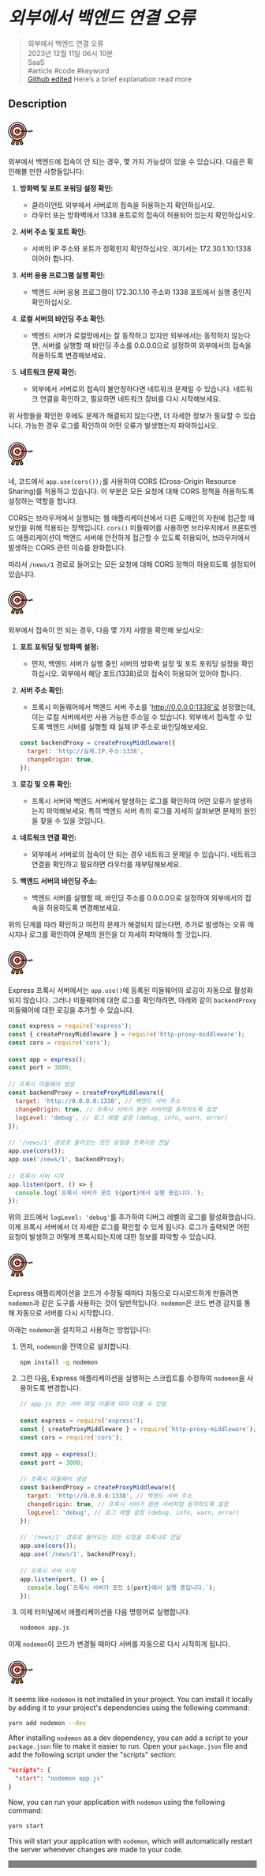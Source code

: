 # **<span style="font-size: 35px; font-style: italic;">외부에서 백엔드 연결 오류</span>**

>외부에서 백엔드 연결 오류  
2023년 12월 11일 06시 10분  
SaaS  
#article #code #keyword  
[Github edited](https://github.com/d10000usd/WebDocuments/tree/main/public/md/Gpt "깃허브")
Here’s a brief explanation read more
## Description  

<body class="body-full"><div class="c-custom-card"> <div class="spacing mb-2">  



###  <img src="https://raw.githubusercontent.com/d10000usd/WebDocuments/main/public/icon/Team/40-goal.svg" width="50" height="50" />   

  외부에서 백엔드에 접속이 안 되는 경우, 몇 가지 가능성이 있을 수 있습니다. 다음은 확인해볼 만한 사항들입니다:

1. **방화벽 및 포트 포워딩 설정 확인:**
   - 클라이언트 외부에서 서버로의 접속을 허용하는지 확인하십시오.
   - 라우터 또는 방화벽에서 1338 포트로의 접속이 허용되어 있는지 확인하십시오.

2. **서버 주소 및 포트 확인:**
   - 서버의 IP 주소와 포트가 정확한지 확인하십시오. 여기서는 172.30.1.10:1338이어야 합니다.

3. **서버 응용 프로그램 실행 확인:**
   - 백엔드 서버 응용 프로그램이 172.30.1.10 주소와 1338 포트에서 실행 중인지 확인하십시오.

4. **로컬 서버의 바인딩 주소 확인:**
   - 백엔드 서버가 로컬망에서는 잘 동작하고 있지만 외부에서는 동작하지 않는다면, 서버를 실행할 때 바인딩 주소를 0.0.0.0으로 설정하여 외부에서의 접속을 허용하도록 변경해보세요.

5. **네트워크 문제 확인:**
   - 외부에서 서버로의 접속이 불안정하다면 네트워크 문제일 수 있습니다. 네트워크 연결을 확인하고, 필요하면 네트워크 장비를 다시 시작해보세요.

위 사항들을 확인한 후에도 문제가 해결되지 않는다면, 더 자세한 정보가 필요할 수 있습니다. 가능한 경우 로그를 확인하여 어떤 오류가 발생했는지 파악하십시오.


  </div></div></div>

  <body class="body-full"><div class="c-custom-card"> <div class="spacing mb-2">  



###  <img src="https://raw.githubusercontent.com/d10000usd/WebDocuments/main/public/icon/Team/40-goal.svg" width="50" height="50" />   

  네, 코드에서 `app.use(cors());`를 사용하여 CORS (Cross-Origin Resource Sharing)를 적용하고 있습니다. 이 부분은 모든 요청에 대해 CORS 정책을 허용하도록 설정하는 역할을 합니다.

CORS는 브라우저에서 실행되는 웹 애플리케이션에서 다른 도메인의 자원에 접근할 때 보안을 위해 적용되는 정책입니다. `cors()` 미들웨어를 사용하면 브라우저에서 프론트엔드 애플리케이션이 백엔드 서버에 안전하게 접근할 수 있도록 허용되어, 브라우저에서 발생하는 CORS 관련 이슈를 완화합니다.

따라서 `/news/1` 경로로 들어오는 모든 요청에 대해 CORS 정책이 허용되도록 설정되어 있습니다.


  </div></div></div>

  <body class="body-full"><div class="c-custom-card"> <div class="spacing mb-2">  



###  <img src="https://raw.githubusercontent.com/d10000usd/WebDocuments/main/public/icon/Team/40-goal.svg" width="50" height="50" />   

  외부에서 접속이 안 되는 경우, 다음 몇 가지 사항을 확인해 보십시오:

1. **포트 포워딩 및 방화벽 설정:**
   - 먼저, 백엔드 서버가 실행 중인 서버의 방화벽 설정 및 포트 포워딩 설정을 확인하십시오. 외부에서 해당 포트(1338)로의 접속이 허용되어 있어야 합니다.

2. **서버 주소 확인:**
   - 프록시 미들웨어에서 백엔드 서버 주소를 'http://0.0.0.0:1338'로 설정했는데, 이는 로컬 서버에서만 사용 가능한 주소일 수 있습니다. 외부에서 접속할 수 있도록 백엔드 서버를 실행할 때 실제 IP 주소로 바인딩해보세요.

   ```javascript
   const backendProxy = createProxyMiddleware({
     target: 'http://실제.IP.주소:1338',
     changeOrigin: true,
   });
   ```

3. **로깅 및 오류 확인:**
   - 프록시 서버와 백엔드 서버에서 발생하는 로그를 확인하여 어떤 오류가 발생하는지 파악해보세요. 특히 백엔드 서버 측의 로그를 자세히 살펴보면 문제의 원인을 찾을 수 있을 것입니다.

4. **네트워크 연결 확인:**
   - 외부에서 서버로의 접속이 안 되는 경우 네트워크 문제일 수 있습니다. 네트워크 연결을 확인하고 필요하면 라우터를 재부팅해보세요.

5. **백엔드 서버의 바인딩 주소:**
   - 백엔드 서버를 실행할 때, 바인딩 주소를 0.0.0.0으로 설정하여 외부에서의 접속을 허용하도록 변경해보세요.

위의 단계를 따라 확인하고 여전히 문제가 해결되지 않는다면, 추가로 발생하는 오류 메시지나 로그를 확인하여 문제의 원인을 더 자세히 파악해야 할 것입니다.


  </div></div></div>

  <body class="body-full"><div class="c-custom-card"> <div class="spacing mb-2">  



###  <img src="https://raw.githubusercontent.com/d10000usd/WebDocuments/main/public/icon/Team/40-goal.svg" width="50" height="50" />   

  Express 프록시 서버에서는 `app.use()`에 등록된 미들웨어의 로깅이 자동으로 활성화되지 않습니다. 그러나 미들웨어에 대한 로그를 확인하려면, 아래와 같이 `backendProxy` 미들웨어에 대한 로깅을 추가할 수 있습니다.

```javascript
const express = require('express');
const { createProxyMiddleware } = require('http-proxy-middleware');
const cors = require('cors');

const app = express();
const port = 3000;

// 프록시 미들웨어 생성
const backendProxy = createProxyMiddleware({
  target: 'http://0.0.0.0:1338', // 백엔드 서버 주소
  changeOrigin: true, // 프록시 서버가 원본 서버처럼 동작하도록 설정
  logLevel: 'debug', // 로그 레벨 설정 (debug, info, warn, error)
});

// '/news/1' 경로로 들어오는 모든 요청을 프록시로 전달
app.use(cors());
app.use('/news/1', backendProxy);

// 프록시 서버 시작
app.listen(port, () => {
  console.log(`프록시 서버가 포트 ${port}에서 실행 중입니다.`);
});
```

위의 코드에서 `logLevel: 'debug'`를 추가하여 디버그 레벨의 로그를 활성화했습니다. 이제 프록시 서버에서 더 자세한 로그를 확인할 수 있게 됩니다. 로그가 출력되면 어떤 요청이 발생하고 어떻게 프록시되는지에 대한 정보를 파악할 수 있습니다.


  </div></div></div>

  <body class="body-full"><div class="c-custom-card"> <div class="spacing mb-2">  



###  <img src="https://raw.githubusercontent.com/d10000usd/WebDocuments/main/public/icon/Team/40-goal.svg" width="50" height="50" />   

  Express 애플리케이션을 코드가 수정될 때마다 자동으로 다시로드하게 만들려면 `nodemon`과 같은 도구를 사용하는 것이 일반적입니다. `nodemon`은 코드 변경 감지를 통해 자동으로 서버를 다시 시작합니다.

아래는 `nodemon`을 설치하고 사용하는 방법입니다:

1. 먼저, `nodemon`을 전역으로 설치합니다.

    ```bash
    npm install -g nodemon
    ```

2. 그런 다음, Express 애플리케이션을 실행하는 스크립트를 수정하여 `nodemon`을 사용하도록 변경합니다.

    ```javascript
    // app.js 또는 서버 파일 이름에 따라 다를 수 있음

    const express = require('express');
    const { createProxyMiddleware } = require('http-proxy-middleware');
    const cors = require('cors');

    const app = express();
    const port = 3000;

    // 프록시 미들웨어 생성
    const backendProxy = createProxyMiddleware({
      target: 'http://0.0.0.0:1338', // 백엔드 서버 주소
      changeOrigin: true, // 프록시 서버가 원본 서버처럼 동작하도록 설정
      logLevel: 'debug', // 로그 레벨 설정 (debug, info, warn, error)
    });

    // '/news/1' 경로로 들어오는 모든 요청을 프록시로 전달
    app.use(cors());
    app.use('/news/1', backendProxy);

    // 프록시 서버 시작
    app.listen(port, () => {
      console.log(`프록시 서버가 포트 ${port}에서 실행 중입니다.`);
    });
    ```

3. 이제 터미널에서 애플리케이션을 다음 명령어로 실행합니다.

    ```bash
    nodemon app.js
    ```

이제 `nodemon`이 코드가 변경될 때마다 서버를 자동으로 다시 시작하게 됩니다.


  </div></div></div>

  <body class="body-full"><div class="c-custom-card"> <div class="spacing mb-2">  



###  <img src="https://raw.githubusercontent.com/d10000usd/WebDocuments/main/public/icon/Team/40-goal.svg" width="50" height="50" />   

  It seems like `nodemon` is not installed in your project. You can install it locally by adding it to your project's dependencies using the following command:

```bash
yarn add nodemon --dev
```

After installing `nodemon` as a dev dependency, you can add a script to your `package.json` file to make it easier to run. Open your `package.json` file and add the following script under the "scripts" section:

```json
"scripts": {
  "start": "nodemon app.js"
}
```

Now, you can run your application with `nodemon` using the following command:

```bash
yarn start
```

This will start your application with `nodemon`, which will automatically restart the server whenever changes are made to your code.


  </div></div></div>

  <div style="background-color: grey; height: 15px;"></div>

  